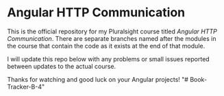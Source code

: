 # Angular HTTP Communication

This is the official repository for my Pluralsight course titled *Angular HTTP Communication*. 
There are separate branches named after the modules in the course that contain the code as it 
exists at the end of that module.

I will update this repo below with any problems or small issues reported between updates to the actual course.

Thanks for watching and good luck on your Angular projects!
"# Book-Tracker-B-4" 
